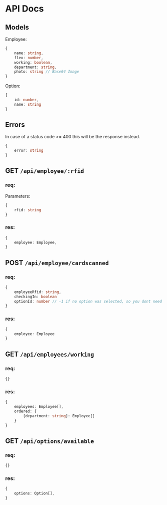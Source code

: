 # API Docs

## Models
Employee:
```ts
{
    name: string,
    flex: number,
    working: boolean,
    department: string,
    photo: string // Base64 Image
}
```

Option:
```ts
{
    id: number,
    name: string
}
```

## Errors
In case of a status code >= 400 this will be the response instead.
```ts
{
    error: string
}
```

## GET `/api/employee/:rfid`
### req:
Parameters:
```ts
{
    rfid: string
}
```
### res:
```ts
{
    employee: Employee,
}
```

## POST `/api/employee/cardscanned`
### req:
```ts
{
    employeeRfid: string,
    checkingIn: boolean
    optionId: number // -1 if no option was selected, so you dont need a "default" option
}
```
### res:
```ts
{
    employee: Employee
}
```

## GET `/api/employees/working`
### req:
```ts
{}
```
### res:
```ts
{
    employees: Employee[],
    ordered: {
        [department: string]: Employee[]
    }
}
```

## GET `/api/options/available`
### req:
```ts
{}
```
### res:
```ts
{
    options: Option[],
}
```